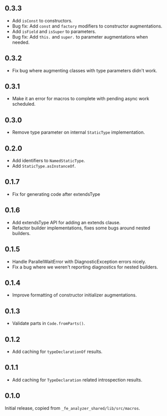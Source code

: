 ## 0.3.3

- Add `isConst` to constructors.
- Bug fix: Add `const` and `factory` modifiers to constructor augmentations.
- Add `isField` and `isSuper` to parameters.
- Bug fix: Add `this.` and `super.` to parameter augmentations when needed.

## 0.3.2

- Fix bug where augmenting classes with type parameters didn't work.

## 0.3.1

- Make it an error for macros to complete with pending async work scheduled.

## 0.3.0

- Remove type parameter on internal `StaticType` implementation.

## 0.2.0

- Add identifiers to `NamedStaticType`.
- Add `StaticType.asInstanceOf`.

## 0.1.7

- Fix for generating code after extendsType

## 0.1.6

- Add extendsType API for adding an extends clause.
- Refactor builder implementations, fixes some bugs around nested builders.

## 0.1.5

- Handle ParallelWaitError with DiagnosticException errors nicely.
- Fix a bug where we weren't reporting diagnostics for nested builders.

## 0.1.4

- Improve formatting of constructor initializer augmentations.

## 0.1.3

- Validate parts in `Code.fromParts()`.

## 0.1.2

- Add caching for `typeDeclarationOf` results.

## 0.1.1

- Add caching for `TypeDeclaration` related introspection results.

## 0.1.0

Initial release, copied from `_fe_analyzer_shared/lib/src/macros`.

